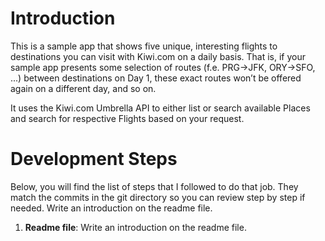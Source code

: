 # Introduction

This is a sample app that shows five unique, interesting flights to destinations you can visit with Kiwi.com on a daily basis. That is, if your sample app presents some selection of routes (f.e. PRG→JFK, ORY→SFO, ...) between destinations on Day 1, these exact routes won’t be offered again on a different day, and so on.

It uses the Kiwi.com Umbrella API to either list or search available Places and search for respective Flights based on your request.

# Development Steps

Below, you will find the list of steps that I followed to do that job. They match the commits in the git directory so you can review step by step if needed.
Write an introduction on the readme file.

1. **Readme file**: Write an introduction on the readme file.
